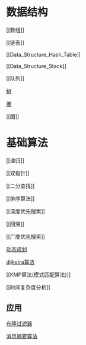 # 数据结构

[[数组]]

[[链表]]

[[Data_Structure_Hash_Table]]

[[Data_Structure_Stack]]

[[队列]]

[树](Data_Structure_Tree.md)

[堆](Data_structure_Heap.md)

[[图]]

# 基础算法

[[递归]]

[[双指针]]

[[二分查找]]

[[排序算法]]

[[深度优先搜索]]

[[回溯]]

[[广度优先搜索]]

[动态规划](Algorithm_Dynamic_Programming.md)

[dijkstra算法](Algorithm_Dijkstra.md)

[[KMP算法(模式匹配算法)]]

[[时间复杂度分析]]

## 应用

[布隆过滤器](../sorted/数据解构和算法/Algorithm_Bloom_Filter.md)

[消息摘要算法](../sorted/数据结构和算法/Message_Digest_Algorithm.md)